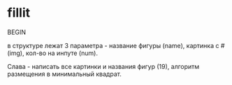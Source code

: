 # fillit
BEGIN

в структуре лежат 3 параметра - название фигуры (name), картинка с # (img), кол-во на инпуте (num).

Слава - написать все картинки и названия фигур (19), алгоритм размещения в минимальный квадрат.
